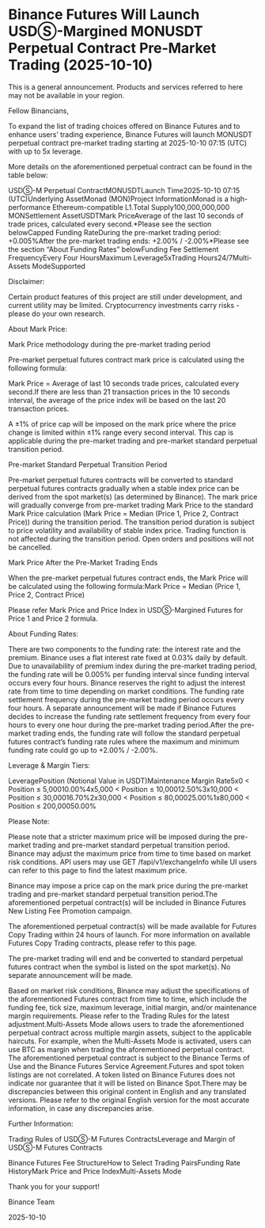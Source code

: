 # Binance Futures Will Launch USDⓈ-Margined MONUSDT Perpetual Contract Pre-Market Trading (2025-10-10)

This is a general announcement. Products and services referred to here may not be available in your region.

Fellow Binancians,

To expand the list of trading choices offered on Binance Futures and to enhance users’ trading experience, Binance Futures will launch MONUSDT perpetual contract pre-market trading starting at 2025-10-10 07:15 (UTC) with up to 5x leverage. 

More details on the aforementioned perpetual contract can be found in the table below:  

USDⓈ-M Perpetual ContractMONUSDTLaunch Time2025-10-10 07:15 (UTC)Underlying AssetMonad (MON)Project InformationMonad is a high-performance Ethereum-compatible L1.Total Supply100,000,000,000 MONSettlement AssetUSDTMark PriceAverage of the last 10 seconds of trade prices, calculated every second.*Please see the section belowCapped Funding RateDuring the pre-market trading period: +0.005%After the pre-market trading ends: +2.00% / -2.00%*Please see the section “About Funding Rates” belowFunding Fee Settlement FrequencyEvery Four HoursMaximum Leverage5xTrading Hours24/7Multi-Assets ModeSupported

Disclaimer:

Certain product features of this project are still under development, and current utility may be limited. Cryptocurrency investments carry risks - please do your own research.

About Mark Price:

Mark Price methodology during the pre-market trading period

Pre-market perpetual futures contract mark price is calculated using the following formula:

Mark Price = Average of last 10 seconds trade prices, calculated every second.If there are less than 21 transaction prices in the 10 seconds interval, the average of the price index will be based on the last 20 transaction prices. 

A ±1% of price cap will be imposed on the mark price where the price change is limited within ±1% range every second interval. This cap is applicable during the pre-market trading and pre-market standard perpetual transition period. 

Pre-market Standard Perpetual Transition Period

Pre-market perpetual futures contracts will be converted to standard perpetual futures contracts gradually when a stable index price can be derived from the spot market(s) (as determined by Binance). The mark price will gradually converge from pre-market trading Mark Price to the standard Mark Price calculation (Mark Price = Median (Price 1, Price 2, Contract Price)) during the transition period. The transition period duration is subject to price volatility and availability of stable index price. Trading function is not affected during the transition period. Open orders and positions will not be cancelled. 

Mark Price After the Pre-Market Trading Ends

When the pre-market perpetual futures contract ends, the Mark Price will be calculated using the following formula:Mark Price = Median (Price 1, Price 2, Contract Price)

Please refer Mark Price and Price Index in USDⓈ-Margined Futures for Price 1 and Price 2 formula. 

About Funding Rates:

There are two components to the funding rate: the interest rate and the premium. Binance uses a flat interest rate fixed at 0.03% daily by default. Due to unavailability of premium index during the pre-market trading period, the funding rate will be 0.005% per funding interval since funding interval occurs every four hours. Binance reserves the right to adjust the interest rate from time to time depending on market conditions. The funding rate settlement frequency during the pre-market trading period occurs every four hours. A separate announcement will be made if Binance Futures decides to increase the funding rate settlement frequency from every four hours to every one hour during the pre-market trading period.After the pre-market trading ends, the funding rate will follow the standard perpetual futures contract’s funding rate rules where the maximum and minimum funding rate could go up to +2.00% / -2.00%. 

Leverage & Margin Tiers:

LeveragePosition (Notional Value in USDT)Maintenance Margin Rate5x0 < Position ≤ 5,00010.00%4x5,000 < Position ≤ 10,00012.50%3x10,000 < Position ≤ 30,00016.70%2x30,000 < Position ≤ 80,00025.00%1x80,000 < Position ≤ 200,00050.00%

Please Note:

Please note that a stricter maximum price will be imposed during the pre-market trading and pre-market standard perpetual transition period. Binance may adjust the maximum price from time to time based on market risk conditions. API users may use GET /fapi/v1/exchangeInfo while UI users can refer to this page to find the latest maximum price. 

Binance may impose a price cap on the mark price during the pre-market trading and pre-market standard perpetual transition period.The aforementioned perpetual contract(s) will be included in Binance Futures New Listing Fee Promotion campaign.

The aforementioned perpetual contract(s) will be made available for Futures Copy Trading within 24 hours of launch. For more information on available Futures Copy Trading contracts, please refer to this page.

The pre-market trading will end and be converted to standard perpetual futures contract when the symbol is listed on the spot market(s). No separate announcement will be made.

Based on market risk conditions, Binance may adjust the specifications of the aforementioned Futures contract from time to time, which include the funding fee, tick size, maximum leverage, initial margin, and/or maintenance margin requirements. Please refer to the Trading Rules for the latest adjustment.Multi-Assets Mode allows users to trade the aforementioned perpetual contract across multiple margin assets, subject to the applicable haircuts. For example, when the Multi-Assets Mode is activated, users can use BTC as margin when trading the aforementioned perpetual contract. The aforementioned perpetual contract is subject to the Binance Terms of Use and the Binance Futures Service Agreement.Futures and spot token listings are not correlated. A token listed on Binance Futures does not indicate nor guarantee that it will be listed on Binance Spot.There may be discrepancies between this original content in English and any translated versions. Please refer to the original English version for the most accurate information, in case any discrepancies arise.

Further Information:

Trading Rules of USDⓈ-M Futures ContractsLeverage and Margin of USDⓈ-M Futures Contracts

Binance Futures Fee StructureHow to Select Trading PairsFunding Rate HistoryMark Price and Price IndexMulti-Assets Mode

Thank you for your support!

Binance Team

2025-10-10